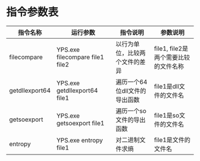 ﻿# 指令参数表  
| 指令名称 | 运行参数 | 指令说明 | 参数说明 |
| --- | --- | --- | --- |
| filecompare | YPS.exe filecompare file1 file2 | 以行为单位，比较两个文件的差异 | file1, file2是两个需要比较的文件名称 |
| getdllexport64 | YPS.exe getdllexport64 file1 | 遍历一个64位dll文件的导出函数 | file1是dll文件的文件名|
| getsoexport | YPS.exe getsoexport file1 | 遍历一个so文件的导出函数 | file1是so文件的文件名|
| entropy | YPS.exe entropy file1 | 对二进制文件求熵 | file1是文件的文件名|